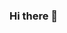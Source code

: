 ### Hi there 👋

<!--
**Dleo11/Dleo11** is a ✨ _special_ ✨ repository because its `README.md` (this file) appears on your GitHub profile.

Here are some ideas to get you started:

- 🔭 I’m currently a Data Science student  at Senati and I'm in my 3rd semester.
- 🌱 I am currently learning Git, Github, Node, Angular, Web Development, Database, Java, POO with python, Academic English, etc.
- 👯 I am looking to collaborate on Projects or be part of a Collaboration team. Also, if it is possible to be an English class assistant.
- 🤔 I’m looking for help with ways to get a better code in my folders, projects and documents.
- 💬 Ask me about my skills, abilities, awards, or something I'm proud of having done or said
- 📫 How to reach me: merinodleo8@gmail.com
- 😄 Pronouns: Tell me Leo or Mr. Merino
- ⚡ Fun fact: I'm funny and talkative, probably I would like to get cowokers or partners (:
-->
